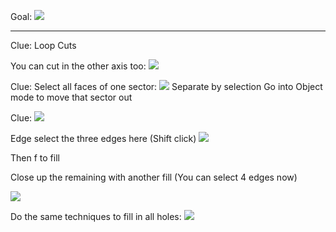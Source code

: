 
Goal:
![](https://i.imgur.com/M9YODfB.png)

---


Clue:
Loop Cuts

You can cut in the other axis too:
![](https://i.imgur.com/50XfKmY.png)

Clue:
Select all faces of one sector:
![](https://i.imgur.com/IcZwGv4.png)
Separate by selection
Go into Object mode to move that sector out

Clue:
![](https://i.imgur.com/NijRga2.png)

Edge select the three edges here (Shift click)
![](https://i.imgur.com/r1Wy7oy.png)

Then f to fill

Close up the remaining with another fill (You can select 4 edges now)

![](https://i.imgur.com/ba3I9Vk.png)

Do the same techniques to fill in all holes:
![](https://i.imgur.com/Nkwd4EP.png)
